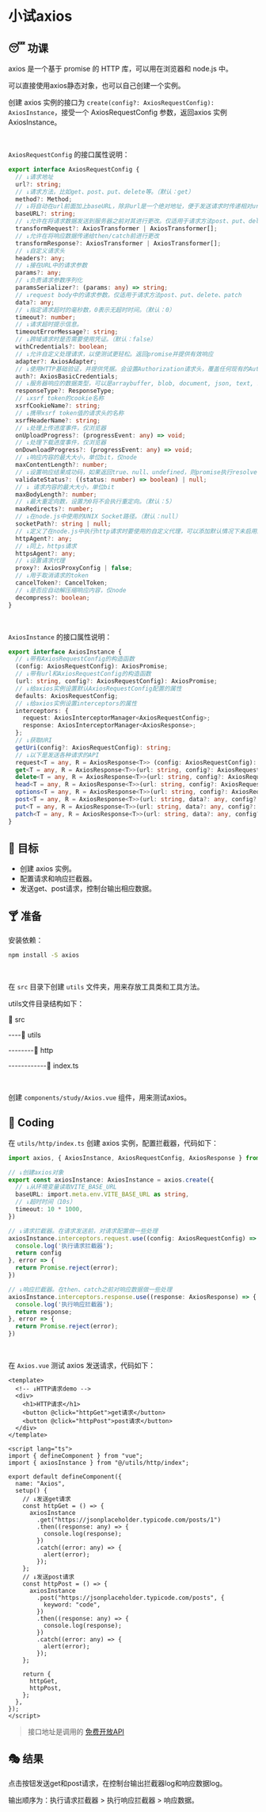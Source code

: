 # 小试axios

## 😴 功课

axios 是一个基于 promise 的 HTTP 库，可以用在浏览器和 node.js 中。

可以直接使用axios静态对象，也可以自己创建一个实例。

创建 axios 实例的接口为 `create(config?: AxiosRequestConfig): AxiosInstance`，接受一个 AxiosRequestConfig 参数，返回axios 实例 AxiosInstance。

<br/>

`AxiosRequestConfig` 的接口属性说明：

```typescript
export interface AxiosRequestConfig {
  // ↓请求地址
  url?: string;
  // ↓请求方法，比如get、post、put、delete等。（默认：get）
  method?: Method;
  // ↓将自动在url前面加上baseURL，除非url是一个绝对地址，便于发送请求时传递相对url
  baseURL?: string;
  // ↓允许在将请求数据发送到服务器之前对其进行更改。仅适用于请求方法post、put、delete、patch
  transformRequest?: AxiosTransformer | AxiosTransformer[];
  // ↓允许在将响应数据传递给then/catch前进行更改
  transformResponse?: AxiosTransformer | AxiosTransformer[];
  // ↓自定义请求头
  headers?: any;
  // ↓接在URL中的请求参数
  params?: any;
  // ↓负责请求参数序列化
  paramsSerializer?: (params: any) => string;
  // ↓request body中的请求参数。仅适用于请求方法post、put、delete、patch
  data?: any;
  // ↓指定请求超时的毫秒数，0表示无超时时间。（默认：0）
  timeout?: number;
  // ↓请求超时提示信息。
  timeoutErrorMessage?: string;
  // ↓跨域请求时是否需要使用凭证。（默认：false）
  withCredentials?: boolean;
  // ↓允许自定义处理请求，以使测试更轻松。返回promise并提供有效响应
  adapter?: AxiosAdapter;
  // ↓使用HTTP基础验证，并提供凭据。会设置Authorization请求头，覆盖任何现有的Authorization自定义请求头。只有HTTP基本身份验证可通过此参数进行配置
  auth?: AxiosBasicCredentials;
  // ↓服务器响应的数据类型，可以是arraybuffer, blob, document, json, text, stream。（默认：json)
  responseType?: ResponseType;
  // ↓xsrf token的cookie名称
  xsrfCookieName?: string;
  // ↓携带xsrf token值的请求头的名称
  xsrfHeaderName?: string;
  // ↓处理上传进度事件，仅浏览器
  onUploadProgress?: (progressEvent: any) => void;
  // ↓处理下载进度事件，仅浏览器
  onDownloadProgress?: (progressEvent: any) => void;
  // ↓响应内容的最大大小，单位bit，仅node
  maxContentLength?: number;
  // ↓设置响应结果成功码，如果返回true、null、undefined，则promise执行resolve，否则执行reject
  validateStatus?: ((status: number) => boolean) | null;
  // ↓ 请求内容的最大大小，单位bit
  maxBodyLength?: number;
  // ↓最大重定向数，设置为0将不会执行重定向。（默认：5）
  maxRedirects?: number;
  // ↓在node.js中使用的UNIX Socket路径。（默认：null）
  socketPath?: string | null;
  // ↓定义了在node.js中执行http请求时要使用的自定义代理，可以添加默认情况下未启用的选项，比如keepAlive。
  httpAgent?: any;
  // ↓同上，https请求
  httpsAgent?: any;
  // ↓设置请求代理
  proxy?: AxiosProxyConfig | false;
  // ↓用于取消请求的token
  cancelToken?: CancelToken;
  // ↓是否应自动解压缩响应内容，仅node
  decompress?: boolean;
}
```

<br/>

`AxiosInstance` 的接口属性说明：

```typescript
export interface AxiosInstance {
  // ↓带有AxiosRequestConfig的构造函数
  (config: AxiosRequestConfig): AxiosPromise;
  // ↓带有url和AxiosRequestConfig的构造函数
  (url: string, config?: AxiosRequestConfig): AxiosPromise;
  // ↓给axios实例设置默认AxiosRequestConfig配置的属性
  defaults: AxiosRequestConfig;
  // ↓给axios实例设置interceptors的属性
  interceptors: {
    request: AxiosInterceptorManager<AxiosRequestConfig>;
    response: AxiosInterceptorManager<AxiosResponse>;
  };
  // ↓获取URI
  getUri(config?: AxiosRequestConfig): string;
  // ↓以下是发送各种请求的API
  request<T = any, R = AxiosResponse<T>> (config: AxiosRequestConfig): Promise<R>;
  get<T = any, R = AxiosResponse<T>>(url: string, config?: AxiosRequestConfig): Promise<R>;
  delete<T = any, R = AxiosResponse<T>>(url: string, config?: AxiosRequestConfig): Promise<R>;
  head<T = any, R = AxiosResponse<T>>(url: string, config?: AxiosRequestConfig): Promise<R>;
  options<T = any, R = AxiosResponse<T>>(url: string, config?: AxiosRequestConfig): Promise<R>;
  post<T = any, R = AxiosResponse<T>>(url: string, data?: any, config?: AxiosRequestConfig): Promise<R>;
  put<T = any, R = AxiosResponse<T>>(url: string, data?: any, config?: AxiosRequestConfig): Promise<R>;
  patch<T = any, R = AxiosResponse<T>>(url: string, data?: any, config?: AxiosRequestConfig): Promise<R>;
}
```

## 🎯 目标

- 创建 axios 实例。
- 配置请求和响应拦截器。
- 发送get、post请求，控制台输出相应数据。

## 🍸 准备

安装依赖：

```bash
npm install -S axios
```

<br/>

在 `src` 目录下创建 `utils` 文件夹，用来存放工具类和工具方法。

utils文件目录结构如下：

📁 src

----📁 utils

--------📁 http

------------📄 index.ts

<br/>

创建 `components/study/Axios.vue` 组件，用来测试axios。

## 🌈 Coding

在 `utils/http/index.ts` 创建 axios 实例，配置拦截器，代码如下：

```typescript
import axios, { AxiosInstance, AxiosRequestConfig, AxiosResponse } from 'axios'

// ↓创建axios对象
export const axiosInstance: AxiosInstance = axios.create({
  // ↓从环境变量读取VITE_BASE_URL
  baseURL: import.meta.env.VITE_BASE_URL as string,
  // ↓超时时间（10s）
  timeout: 10 * 1000,
})

// ↓请求拦截器。在请求发送前，对请求配置做一些处理
axiosInstance.interceptors.request.use((config: AxiosRequestConfig) => {
  console.log('执行请求拦截器');
  return config
}, error => {
  return Promise.reject(error);
})

// ↓响应拦截器。在then、catch之前对响应数据做一些处理
axiosInstance.interceptors.response.use((response: AxiosResponse) => {
  console.log('执行响应拦截器');
  return response;
}, error => {
  return Promise.reject(error);
})

```

<br/>

在 `Axios.vue` 测试 axios 发送请求，代码如下：

```vue
<template>
  <!-- ↓HTTP请求demo -->
  <div>
    <h1>HTTP请求</h1>
    <button @click="httpGet">get请求</button>
    <button @click="httpPost">post请求</button>
  </div>
</template>

<script lang="ts">
import { defineComponent } from "vue";
import { axiosInstance } from "@/utils/http/index";

export default defineComponent({
  name: "Axios",
  setup() {
    // ↓发送get请求
    const httpGet = () => {
      axiosInstance
        .get("https://jsonplaceholder.typicode.com/posts/1")
        .then((response: any) => {
          console.log(response);
        })
        .catch((error: any) => {
          alert(error);
        });
    };
    // ↓发送post请求
    const httpPost = () => {
      axiosInstance
        .post("https://jsonplaceholder.typicode.com/posts", {
          keyword: "code",
        })
        .then((response: any) => {
          console.log(response);
        })
        .catch((error: any) => {
          alert(error);
        });
    };

    return {
      httpGet,
      httpPost,
    };
  },
});
</script>
```

> 接口地址是调用的 [免费开放API](http://jsonplaceholder.typicode.com/)

## 🎭 结果

点击按钮发送get和post请求，在控制台输出拦截器log和响应数据log。

输出顺序为：执行请求拦截器 > 执行响应拦截器 > 响应数据。
